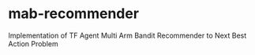 # mab-recommender
Implementation of TF Agent Multi Arm Bandit Recommender to Next Best Action Problem
